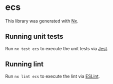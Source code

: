 # ecs

This library was generated with [Nx](https://nx.dev).

## Running unit tests

Run `nx test ecs` to execute the unit tests via [Jest](https://jestjs.io).

## Running lint

Run `nx lint ecs` to execute the lint via [ESLint](https://eslint.org/).
